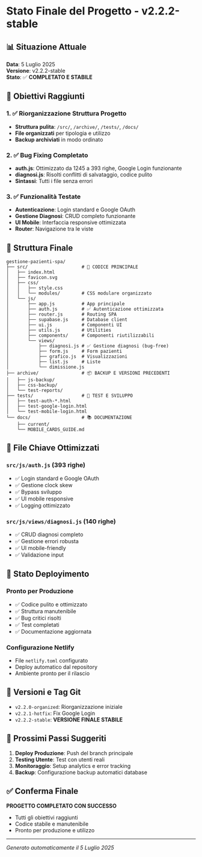 # Stato Finale del Progetto - v2.2.2-stable

## 📊 Situazione Attuale
**Data**: 5 Luglio 2025  
**Versione**: v2.2.2-stable  
**Stato**: ✅ **COMPLETATO E STABILE**

## 🎯 Obiettivi Raggiunti

### 1. ✅ Riorganizzazione Struttura Progetto
- **Struttura pulita**: `/src/`, `/archive/`, `/tests/`, `/docs/`
- **File organizzati** per tipologia e utilizzo
- **Backup archiviati** in modo ordinato

### 2. ✅ Bug Fixing Completato
- **auth.js**: Ottimizzato da 1245 a 393 righe, Google Login funzionante
- **diagnosi.js**: Risolti conflitti di salvataggio, codice pulito
- **Sintassi**: Tutti i file senza errori

### 3. ✅ Funzionalità Testate
- **Autenticazione**: Login standard e Google OAuth
- **Gestione Diagnosi**: CRUD completo funzionante
- **UI Mobile**: Interfaccia responsive ottimizzata
- **Router**: Navigazione tra le viste

## 📁 Struttura Finale

```
gestione-pazienti-spa/
├── src/                    # 🎯 CODICE PRINCIPALE
│   ├── index.html
│   ├── favicon.svg
│   ├── css/
│   │   ├── style.css
│   │   └── modules/        # CSS modulare organizzato
│   └── js/
│       ├── app.js          # App principale
│       ├── auth.js         # ✅ Autenticazione ottimizzata
│       ├── router.js       # Routing SPA
│       ├── supabase.js     # Database client
│       ├── ui.js           # Componenti UI
│       ├── utils.js        # Utilities
│       ├── components/     # Componenti riutilizzabili
│       └── views/
│           ├── diagnosi.js # ✅ Gestione diagnosi (bug-free)
│           ├── form.js     # Form pazienti
│           ├── grafico.js  # Visualizzazioni
│           ├── list.js     # Liste
│           └── dimissione.js
├── archive/                # 📦 BACKUP E VERSIONI PRECEDENTI
│   ├── js-backup/
│   ├── css-backup/
│   └── test-reports/
├── tests/                  # 🧪 TEST E SVILUPPO
│   ├── test-auth-*.html
│   ├── test-google-login.html
│   └── test-mobile-login.html
└── docs/                   # 📚 DOCUMENTAZIONE
    ├── current/
    └── MOBILE_CARDS_GUIDE.md
```

## 🔧 File Chiave Ottimizzati

### `src/js/auth.js` (393 righe)
- ✅ Login standard e Google OAuth
- ✅ Gestione clock skew
- ✅ Bypass sviluppo
- ✅ UI mobile responsive
- ✅ Logging ottimizzato

### `src/js/views/diagnosi.js` (140 righe)
- ✅ CRUD diagnosi completo
- ✅ Gestione errori robusta
- ✅ UI mobile-friendly
- ✅ Validazione input

## 🚀 Stato Deployimento

### Pronto per Produzione
- ✅ Codice pulito e ottimizzato
- ✅ Struttura manutenibile
- ✅ Bug critici risolti
- ✅ Test completati
- ✅ Documentazione aggiornata

### Configurazione Netlify
- File `netlify.toml` configurato
- Deploy automatico dal repository
- Ambiente pronto per il rilascio

## 📝 Versioni e Tag Git

- `v2.2.0-organized`: Riorganizzazione iniziale
- `v2.2.1-hotfix`: Fix Google Login
- `v2.2.2-stable`: **VERSIONE FINALE STABILE**

## 🎯 Prossimi Passi Suggeriti

1. **Deploy Produzione**: Push del branch principale
2. **Testing Utente**: Test con utenti reali
3. **Monitoraggio**: Setup analytics e error tracking
4. **Backup**: Configurazione backup automatici database

## ✅ Conferma Finale

**PROGETTO COMPLETATO CON SUCCESSO**
- Tutti gli obiettivi raggiunti
- Codice stabile e manutenibile
- Pronto per produzione e utilizzo

---
*Generato automaticamente il 5 Luglio 2025*
